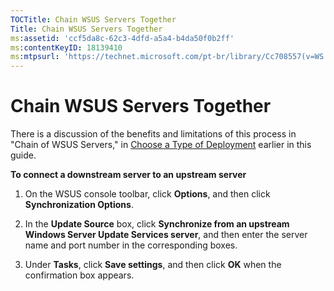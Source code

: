 ```yaml
---
TOCTitle: Chain WSUS Servers Together
Title: Chain WSUS Servers Together
ms:assetid: 'ccf5da8c-62c3-4dfd-a5a4-b4da50f0b2ff'
ms:contentKeyID: 18139410
ms:mtpsurl: 'https://technet.microsoft.com/pt-br/library/Cc708557(v=WS.10)'
---
```


Chain WSUS Servers Together
===========================

There is a discussion of the benefits and limitations of this process in "Chain of WSUS Servers," in [Choose a Type of Deployment](https://technet.microsoft.com/bc61fb16-13d4-4b3e-b547-fae6a0d5b7bc) earlier in this guide.

**To connect a downstream server to an upstream server**
1.  On the WSUS console toolbar, click **Options**, and then click **Synchronization Options**.

2.  In the **Update Source** box, click **Synchronize from an upstream Windows Server Update Services server**, and then enter the server name and port number in the corresponding boxes.

3.  Under **Tasks**, click **Save settings**, and then click **OK** when the confirmation box appears.
